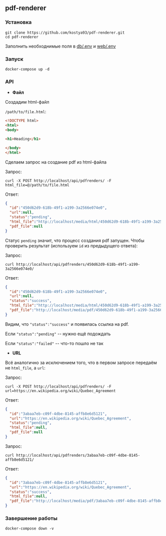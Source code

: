 ## pdf-renderer

### Установка
```
git clone https://github.com/kostya93/pdf-renderer.git
cd pdf-renderer
```
Заполнить необходнимые поля в [db/.env](db/.env) и [web/.env](web/.env)


### Запуск
```
docker-compose up -d
```

### API

- **Файл**

Создадим html-файл

`/path/to/file.html`:
```html
<!DOCTYPE html>
<html>
<body>

<h1>Heading</h1>

</body>
</html>
```

Сделаем запрос на создание pdf из html-файла

Запрос:
```
curl -X POST http://localhost/api/pdfrenders/ -F html_file=@/path/to/file.html
```
Ответ:
```json
{
  "id":"450d62d9-618b-49f1-a199-3a2566e074e0",
  "url":null,
  "status":"pending",
  "html_file":"http://localhost/media/html/450d62d9-618b-49f1-a199-3a2566e074e0.html",
  "pdf_file":null
}
```

Статус `pending` значит, что процесс создания pdf запущен. Чтобы проверить результат (используем `id` из предыдущего ответа):

Запрос:
```
curl http://localhost/api/pdfrenders/450d62d9-618b-49f1-a199-3a2566e074e0/
```
Ответ:
```json
{
  "id":"450d62d9-618b-49f1-a199-3a2566e074e0",
  "url":null,
  "status":"success",
  "html_file":"http://localhost/media/html/450d62d9-618b-49f1-a199-3a2566e074e0.html",
  "pdf_file":"http://localhost/media/pdf/450d62d9-618b-49f1-a199-3a2566e074e0.pdf"
}
```
Видим, что `"status":"success"` и появилась ссылка на pdf.

Если `"status":"pending"` -- нужно ещё подождать

Если `"status":"failed"` -- что-то пошло не так

- **URL**

Всё аналогично за исключением того, что в первом запросе передаём не `html_file`, а `url`:

Запрос:
```
curl -X POST http://localhost/api/pdfrenders/ -F url=https://en.wikipedia.org/wiki/Quebec_Agreement
```
Ответ:
```json
{
  "id":"3abaa7eb-c09f-4dbe-8145-affb8e6d5121",
  "url":"https://en.wikipedia.org/wiki/Quebec_Agreement",
  "status":"pending",
  "html_file":null,
  "pdf_file":null
}
```
Запрос:
```
curl http://localhost/api/pdfrenders/3abaa7eb-c09f-4dbe-8145-affb8e6d5121/
```
Ответ:
```json
{
  "id":"3abaa7eb-c09f-4dbe-8145-affb8e6d5121",
  "url":"https://en.wikipedia.org/wiki/Quebec_Agreement",
  "status":"success",
  "html_file":null,
  "pdf_file":"http://localhost/media/pdf/3abaa7eb-c09f-4dbe-8145-affb8e6d5121.pdf"
}
```
### Завершение работы
```
docker-compose down -v
```
